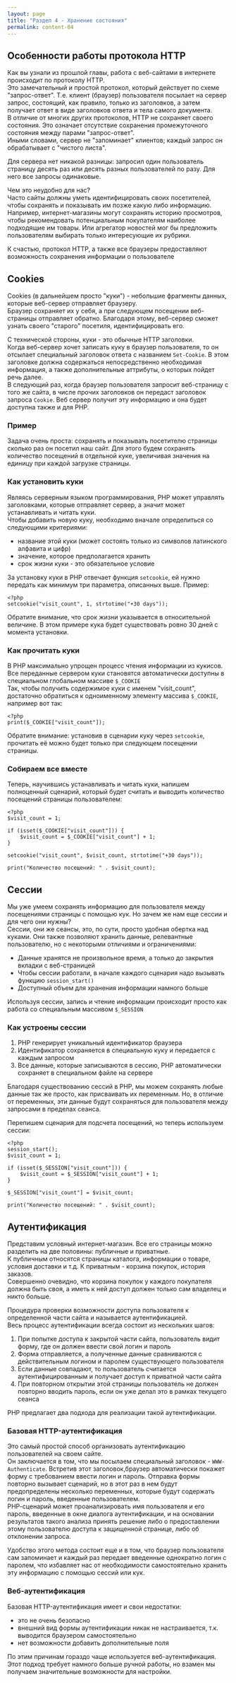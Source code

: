 ```yaml
---
layout: page
title: "Раздел 4 - Хранение состояния"
permalink: content-04
---
```


## Особенности работы протокола HTTP

Как вы узнали из прошлой главы, работа с веб-сайтами в интернете происходит по протоколу HTTP.  
Это замечательный и простой протокол, который действует по схеме "запрос-ответ". Т.е. клиент (браузер)
пользователя посылает на сервер запрос, состоящий, как правило, только из заголовков, а затем получает
ответ в виде заголовков ответа и тела самого документа.  
В отличие от многих других протоколов, HTTP не сохраняет своего состояния.
Это означает отсутствие сохранения промежуточного состояния между парами "запрос-ответ".  
Иными словами, сервер не "запоминает" клиентов; каждый запрос он обрабатывает с "чистого листа".

Для сервера нет никакой разницы: запросил один пользователь страницу десять раз или десять разных пользователей
по разу. Для него все запросы одинаковые.  

Чем это неудобно для нас?  
Часто сайты должны уметь идентифицировать своих посетителей, чтобы сохранять и показывать им позже какую либо
  информацию.  
Например, интернет-магазины могут сохранять историю просмотров, чтобы рекомендовать потенциальным покупателям
наиболее подходящие им товары.  Или агрегатор новостей мог бы предложить пользователям выбирать только
интересующие их рубрики.  

К счастью, протокол HTTP, а также все браузеры предоставляют возможность сохранения информации о пользователе

## Cookies

Cookies (в дальнейшем просто "куки") - небольшие фрагменты данных, которые веб-сервер отправляет браузеру.  
Браузер сохраняет их у себя, а при следующем посещении веб-страницы отправляет обратно. Благодаря этому, веб-сервер
сможет узнать своего "старого" посетиля, идентифицировать его.  

С технической стороны, куки - это обычные HTTP заголовки.  
Когда веб-сервер хочет записать куку в браузер пользователя, то он отсылает специальный заголовок ответа с названием
`Set-Cookie`. В этом заголовке должна содержаться непосредственно необходимая информация, а также дополнительные
аттрибуты, о которых пойдет речь далее.  
В следующий раз, когда браузер пользователя запросит веб-страницу с того же сайта, в числе прочих заголовков он
передаст заголовок запроса `Cookie`.  Веб сервер получит эту информацию и она будет доступна также и для PHP.

### Пример
Задача очень проста: сохранять и показывать посетителю страницы сколько раз он посетил наш сайт. Для этого будем
сохранять количество посещений в отдельной куке, увеличивая значения на единицу при каждой загрузке страницы.

### Как установить куки
Являясь серверным языком программирования, PHP может управлять заголовками, которые отправляет сервер, а значит
может устанавливать и читать куки.  
Чтобы добавить новую куку, необходимо вначале определиться со следующими критериями:
* название этой куки (может состоять только из символов латинского алфавита и цифр)
* значение, которое предполагается хранить
* срок жизни куки - это обязательное условие

За установку куки в PHP отвечает функция `setcookie`, ей нужно передать как минимум три параметра, описанных выше.
Пример:
```
<?php
setcookie("visit_count", 1, strtotime("+30 days"));
```
Обратите внимание, что срок жизни указывается в относительной величине. В этом примере кука будет существовать ровно
30 дней с момента установки.

### Как прочитать куки
В PHP максимально упрощен процесс чтения информации из кукисов.
Все переданные сервером куки становятся автоматически доступны в специальном глобальном массиве `$_COOKIE`  
Так, чтобы получить содержимое куки с именем "visit_count", достаточно обратиться к одноименному элементу массива
`$_COOKIE`, например вот так:
```
<?php
print($_COOKIE["visit_count"]);
```

Обратите внимание: установив в сценарии куку через `setcookie`, прочитать её можно будет только при следующем посещении
страницы.

### Собираем все вместе
Теперь, научившись устанавливать и читать куки, напишем полноценный сценарий, который будет считать и выводить количество
посещений страницы пользователем:

```
<?php
$visit_count = 1;

if (isset($_COOKIE["visit_count"])) {
    $visit_count = $_COOKIE["visit_count"] + 1;
}  

setcookie("visit_count", $visit_count, strtotime("+30 days"));

print("Количество посещений: " . $visit_count);
```

## Сессии
Мы уже умеем сохранять информацию для пользователя между посещениями страницы с помощью кук. Но зачем же нам еще сессии и
для чего они нужны?  
Сессии, они же сеансы, это, по сути, просто удобная обертка над куками. Они также позволяют хранить данные, релевантные
 пользователю, но с некоторыми отличиями и ограничениями:
* Данные хранятся не произвольное время, а только до закрытия вкладки с веб-страницей
* Чтобы сессии работали, в начале каждого сценария надо вызывать функцию `session_start()`
* Доступный объем для хранения информации намного больше

Используя сессии, запись и чтение информации происходит просто как работа со специальным массивом `$_SESSION`

### Как устроены сессии
1. PHP генерирует уникальный идентификатор браузера
2. Идентификатор сохраняется в специальную куку и передается с каждым запросом
3. Все данные, которые записываются в сессию, PHP автоматически сохраняет в специальном файле на сервере

Благодаря существованию сессий в PHP, мы можем сохранять любые данные так же просто, как присваивать их переменным. Но,
в отличие от переменных, эти данные будут сохраняться для пользователя между запросами в пределах сеанса.  

Перепишем сценария для подсчета посещений, но теперь используем сессии:
```
<?php
session_start();
$visit_count = 1;

if (isset($_SESSION["visit_count"])) {
    $visit_count = $_SESSION["visit_count"] + 1;
}

$_SESSION["visit_count"] = $visit_count;

print("Количество посещений: " . $visit_count);
```

## Аутентификация
Представим условный интернет-магазин. Все его страницы можно разделить на две половины: публичные и приватные.  
К публичным относятся страницы каталога, информации о товаре, условия доставки и т.д. К приватным - корзина покупок,
история заказов.  
Совершенно очевидно, что корзина покупок у каждого покупателя должна быть своя, а иметь к ней доступ должен только сам
владелец и никто больше.  

Процедура проверки возможности доступа пользователя к определенной части сайта и называется аутентификацией.  
Весь процесс аутентификации всегда состоит из нескольких шагов:
1. При попытке доступа к закрытой части сайта, пользователь видит форму, где он должен ввести свой логин и пароль
2. Форма отправляется, а полученные данные сравниваются с действительным логином и паролем существующего пользователя
3. Если данные совпадают, то пользователь считается аутентифицированным и получает доступ к приватной части сайта
4. При повторном открытии этой страницы пользователь не должен повторно вводить пароль, если он уже делал это в рамках
текущего сеанса

PHP предлагает два подхода для реализации такой аутентификации.

### Базовая HTTP-аутентификация
Это самый простой способ организовать аутентификацию пользователей на своем сайте.  
Он заключается в том, что мы посылаем специальный заголовок - `WWW-Authenticate`.  Встретив этот заголовок,браузер
 автоматически покажет форму с требованием ввести логин и пароль.  Отправка формы повторно вызывает сценарий, но в этот
 раз в нем будут предопределены несколько переменных, которые будут содержать логин и пароль, введенные пользователем.  
РНР-сценарий может проанализировать имя пользователя и его пароль, введенные в окне диалога аутентификации, и на основании
результатов такого анализа принять решение либо о предоставлении этому пользователю доступа к защищенной странице,
либо об отклонении запроса.

Удобство этого метода состоит еще и в том, что браузер пользователя сам запоминает и каждый раз передает введенные
однократно логин с паролем, что избавляет нас от необходимости самостоятельно хранить эту информацию с помощью сессий
или кук.


### Веб-аутентификация
Базовая HTTP-аутентификация имеет и свои недостатки:
* это не очень безопасно
* внешний вид формы аутентификации никак не настраивается, т.к. выводится браузером самостоятельно
* нет возможности добавить дополнительные поля

По этим причинам гораздо чаще используется веб-аутентификация. Этот подход требует намного больше ручной работы,
но взамен мы получаем значительные возможности для настройки.
